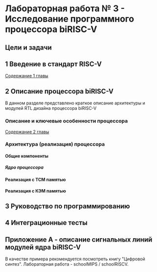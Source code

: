 # Лабораторная работа № 3 - Исследование программного процессора biRISC-V

## Цели и задачи

## 1 Введение в стандарт RISC-V
[Содержание 1 главы](./birisc_v%20description/Chapter_1_RISC_V_Intriducing.md)


## 2 Описание процессора biRISC-V
В данном разделе представлено краткое описание архитектуры и модулей RTL дизайна процессора biRISC-V

### Описание и ключевые особенности процессора

[Содержание 2 главы](./birisc_v%20description/Chapter_2_Core_description.md)

### Архитектура (реализация) процессора

#### Общие компоненты

##### Ядро процессора

#### Реализация с TCM памятью

#### Реализация с КЭМ памятью

## 3 Руководство по программированию 


## 4 Интеграционные тесты


## Приложение А - описание сигнальных линий модулей ядра biRISC-V

В качестве примера рекомендуется посмотреть книгу "Цифровой синтез". Лабораторная работа - schoolMIPS / schoolRISCV.  

